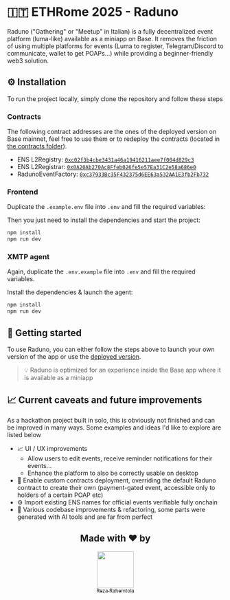 # 🇮🇹 ETHRome 2025 - Raduno

Raduno ("Gathering" or "Meetup" in Italian) is a fully decentralized event platform (luma-like) available as a miniapp on Base.
It removes the friction of using multiple platforms for events (Luma to register, Telegram/Discord to communicate, wallet to get POAPs...) while providing a beginner-friendly web3 solution.

## ⚙️ Installation

To run the project locally, simply clone the repository and follow these steps

### Contracts

The following contract addresses are the ones of the deployed version on Base mainnet, feel free to use them or to redeploy the contracts (located in [the contracts folder](./contracts/)).
- ENS L2Registry: [`0xc02f3b4cbe3431a46a19416211aee7f004d829c3`](https://basescan.org/address/0xc02f3b4cbe3431a46a19416211aee7f004d829c3)
- ENS L2Registrar: [`0x0A20Ab270Ac8Ffeb026fe5e57Ea31C2e58a686e0`](https://basescan.org/address/0x0A20Ab270Ac8Ffeb026fe5e57Ea31C2e58a686e0)
- RadunoEventFactory: [`0xc37933Bc35F432375d6EE63a532AA1E3fb2Fb732`](https://basescan.org/address/0xc37933Bc35F432375d6EE63a532AA1E3fb2Fb732)

### Frontend

Duplicate the `.example.env` file into `.env` and fill the required variables:

Then you just need to install the dependencies and start the project:
```sh
npm install
npm run dev
```

### XMTP agent

Again, duplicate the `.env.example` file into `.env` and fill the required variables.


Install the dependencies & launch the agent:
```sh
npm install
npm run dev
```

## 🚀 Getting started

To use Raduno, you can either follow the steps above to launch your own version of the app or use the [deployed version](https://raduno.reza.dev).

> 💡 Raduno is optimized for an experience inside the Base app where it is available as a miniapp

## 📈 Current caveats and future improvements

As a hackathon project built in solo, this is obviously not finished and can be improved in many ways. Some examples and ideas I'd like to explore are listed below

- 📈 UI / UX improvements
  - Allow users to edit events, receive reminder notifications for their events...
  - Enhance the platform to also be correctly usable on desktop
- 🤝 Enable custom contracts deployment, overriding the default Raduno contract to create their own (payment-gated event, accessible only to holders of a certain POAP etc)
- ⚙️ Import existing ENS names for official events verifiable fully onchain
- 🧠 Various codebase improvements & refactoring, some parts were generated with AI tools and are far from perfect

<div align="center">
  <h2>Made with ❤️ by</h2>
  <a href="https://github.com/RezaRahemtola">
    <img src="https://github.com/RezaRahemtola.png?size=85" width=85/>
    <br>
    <sub>Reza Rahemtola</sub>
  </a>
</div>
